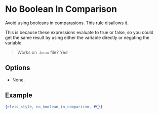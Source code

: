 # No Boolean In Comparison

Avoid using booleans in comparasions. This rule disallows it.

This is because these expressions evaluate to true or false,
so you could get the same result by using either the variable 
directly or negating the variable.

> Works on `.beam` file? Yes!

## Options

- None.

## Example

```erlang
{elvis_style, no_boolean_in_comparison, #{}}
```

